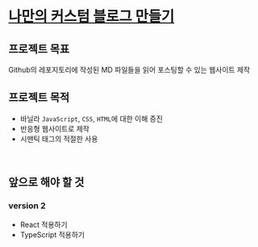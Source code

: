# [나만의 커스텀 블로그 만들기](https://blog-one-alpha-43.vercel.app/)

## 프로젝트 목표

Github의 레포지토리에 작성된 MD 파일들을 읽어 포스팅할 수 있는 웹사이트 제작

## 프로젝트 목적

- 바닐라 `JavaScript`, `CSS`, `HTML`에 대한 이해 증진
- 반응형 웹사이트로 제작
- 시맨틱 태그의 적절한 사용

<br/>

## 앞으로 해야 할 것

### version 2

- React 적용하기
- TypeScript 적용하기

